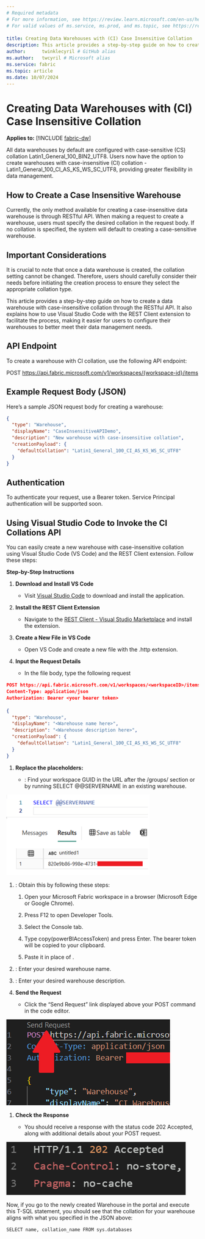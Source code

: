 ```yaml
---
# Required metadata
# For more information, see https://review.learn.microsoft.com/en-us/help/platform/learn-editor-add-metadata?branch=main
# For valid values of ms.service, ms.prod, and ms.topic, see https://review.learn.microsoft.com/en-us/help/platform/metadata-taxonomies?branch=main

title: Creating Data Warehouses with (CI) Case Insensitive Collation
description: This article provides a step-by-step guide on how to create a data warehouse with case-insensitive collation through the RESTful API. It also explains how to use Visual Studio Code with the REST Client extension to facilitate the process, making it easier for users to configure their warehouses to better meet their data management needs.
author:      twinklecyril # GitHub alias
ms.author:   twcyril # Microsoft alias
ms.service: fabric
ms.topic: article
ms.date: 10/07/2024
---
```

# Creating Data Warehouses with (CI) Case Insensitive Collation

**Applies to:** [!INCLUDE [fabric-dw](includes/applies-to-version/fabric-dw.md)]

All data warehouses by default are configured with case-sensitive (CS) collation Latin1_General_100_BIN2_UTF8. Users now have the option to create warehouses with case-insensitive (CI) collation - Latin1_General_100_CI_AS_KS_WS_SC_UTF8, providing greater flexibility in data management.

## How to Create a Case Insensitive Warehouse

Currently, the only method available for creating a case-insensitive data warehouse is through RESTful API. When making a request to create a warehouse, users must specify the desired collation in the request body. If no collation is specified, the system will default to creating a case-sensitive warehouse.

## Important Considerations

It is crucial to note that once a data warehouse is created, the collation setting cannot be changed. Therefore, users should carefully consider their needs before initiating the creation process to ensure they select the appropriate collation type.

This article provides a step-by-step guide on how to create a data warehouse with case-insensitive collation through the RESTful API. It also explains how to use Visual Studio Code with the REST Client extension to facilitate the process, making it easier for users to configure their warehouses to better meet their data management needs.

## API Endpoint

To create a warehouse with CI collation, use the following API endpoint:

POST https://api.fabric.microsoft.com/v1/workspaces/{workspace-id}/items

## Example Request Body (JSON)

Here’s a sample JSON request body for creating a warehouse:


```json
{ 
  "type": "Warehouse", 
  "displayName": "CaseInsensitiveAPIDemo", 
  "description": "New warehouse with case-insensitive collation", 
  "creationPayload": { 
    "defaultCollation": "Latin1_General_100_CI_AS_KS_WS_SC_UTF8" 
  } 
}
```

## Authentication

To authenticate your request, use a Bearer token. Service Principal authentication will be supported soon.

## Using Visual Studio Code to Invoke the CI Collations API

You can easily create a new warehouse with case-insensitive collation using Visual Studio Code (VS Code) and the REST Client extension. Follow these steps:

__Step-by-Step Instructions__

1. __Download and Install VS Code__

   - Visit [Visual Studio Code](https://code.visualstudio.com/download) to download and install the application.
   
1. __Install the REST Client Extension__

   - Navigate to the [REST Client - Visual Studio Marketplace](https://marketplace.visualstudio.com/items?itemName=humao.rest-client) and install the extension.
   
1. __Create a New File in VS Code__

   - Open VS Code and create a new file with the .http extension.
   
1. __Input the Request Details__

   - In the file body, type the following request
   

```json
POST https://api.fabric.microsoft.com/v1/workspaces/<workspaceID>/items HTTP/1.1 
Content-Type: application/json 
Authorization: Bearer <your bearer token> 

{ 
  "type": "Warehouse", 
  "displayName": "<Warehouse name here>", 
  "description": "<Warehouse description here>", 
  "creationPayload": { 
    "defaultCollation": "Latin1_General_100_CI_AS_KS_WS_SC_UTF8" 
  } 
}
```

1. __Replace the placeholders:__

   - __<workspaceID>__: Find your workspace GUID in the URL after the /groups/ section or by running SELECT @@SERVERNAME in an existing warehouse.
   
![User's image](media/collation/image.png)

1. __<your bearer token>__: Obtain this by following        these steps:

   1. Open your Microsoft Fabric         workspace in a browser (Microsoft Edge or Google Chrome).
   
   1. Press F12 to open Developer         Tools.
   
   1. Select the Console tab.
   
   1. Type copy(powerBIAccessToken)         and press Enter. The bearer token will be copied to your clipboard.
   
   1. Paste it in place of <your         bearer token>.
   
1. __<Warehouse name here>__: Enter your desired warehouse        name.

1. __<Warehouse description        here>__:        Enter your desired warehouse description.

1. __Send the Request__

   - Click the “Send Request” link       displayed above your POST command in the code editor.
   
![User's image](media/collation/image2.png)

1. __Check the Response__

   - You should receive a response with the status code 202 Accepted, along with additional details about your POST request.
   
![User's image](media/collation/image1.png)

Now, if you go to the newly created Warehouse in the portal and execute this T-SQL statement, you should see that the collation for your warehouse aligns with what you specified in the JSON above: 


```tsql
SELECT name, collation_name FROM sys.databases 
```

